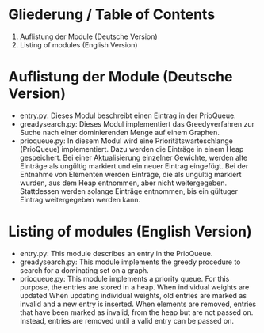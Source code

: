 # Gliederung / Table of Contents
1. Auflistung der Module (Deutsche Version)
2. Listing of modules (English Version)

# Auflistung der Module (Deutsche Version)
* entry.py: Dieses Modul beschreibt einen Eintrag in der PrioQueue. 
* greadysearch.py: Dieses Modul implementiert das Greedyverfahren zur Suche nach einer dominierenden Menge auf einem Graphen.
* prioqueue.py: In diesem Modul wird eine Prioritätswarteschlange (PrioQueue) implementiert. Dazu werden die Einträge in einem Heap gespeichert. Bei einer Aktualisierung 
  einzelner Gewichte, werden alte Einträge als ungültig markiert und ein neuer Eintrag eingefügt. Bei der Entnahme von Elementen werden Einträge, die als ungültig markiert wurden,
  aus dem Heap entnommen, aber nicht weitergegeben. Stattdessen werden solange Einträge entnommen, bis ein gültuger Eintrag weitergegeben werden kann.

# Listing of modules (English Version)
* entry.py: This module describes an entry in the PrioQueue. 
* greadysearch.py: This module implements the greedy procedure to search for a dominating set on a graph.
* prioqueue.py: This module implements a priority queue. For this purpose, the entries are stored in a heap. When individual weights are updated 
  When updating individual weights, old entries are marked as invalid and a new entry is inserted. When elements are removed, entries that have been marked as invalid,
  from the heap but are not passed on. Instead, entries are removed until a valid entry can be passed on.

